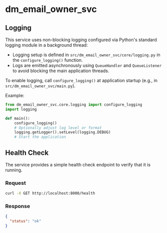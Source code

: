 # dm_email_owner_svc

## Logging

This service uses non-blocking logging configured via Python's standard logging module in a background thread:

- Logging setup is defined in `src/dm_email_owner_svc/core/logging.py` in the `configure_logging()` function.
- Logs are emitted asynchronously using `QueueHandler` and `QueueListener` to avoid blocking the main application threads.

To enable logging, call `configure_logging()` at application startup (e.g., in `src/dm_email_owner_svc/main.py`).

Example:

```python
from dm_email_owner_svc.core.logging import configure_logging
import logging

def main():
    configure_logging()
    # Optionally adjust log level or format
    logging.getLogger().setLevel(logging.DEBUG)
    # Start the application
```

## Health Check

The service provides a simple health check endpoint to verify that it is running.

### Request

```bash
curl -X GET http://localhost:8000/health
```

### Response

```json
{
  "status": "ok"
}
```

